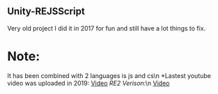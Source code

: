 ## Unity-REJSScript
Very old project I did it in 2017 for fun and still have a lot things to fix.
# Note:
It has been combined with 2 languages is js and cs\n
*Lastest youtube video was uploaded in 2019:
[Video](https://www.youtube.com/watch?v=T7M3nSJU_5E)
*RE2 Verison*:\n
[Video](https://www.youtube.com/watch?v=SXNBvAoOdBc)
